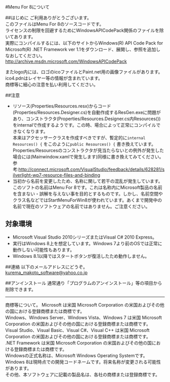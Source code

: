 #Menu For 8について

##はじめに
ご利用ありがとうございます。  
このファイルはMenu For 8のソースコードです。  
ライセンスの制限を回避するためにWindowsAPICodePack関係のファイルを除いてあります。  
実際にコンパイルするには、以下のサイトからWindows(R) API Code Pack for Microsoft(R) .NET Framework ver 1.1をダウンロード、展開し、参照を追加しなおしてください。  
http://archive.msdn.microsoft.com/WindowsAPICodePack

またlogo内には、ロゴのicoファイルとPaint.net用の画像ファイルがあります。  
ico4.pdnはレイヤー等の情報が含まれています。  
商標等に細心の注意を払い利用してください。  

##注意
* リソース(Properties/Resources.resx)からコード(Properties/Resources.Designer.cs)を自動作成するResGen.exeに問題があり、コンストラクタ(Properties/Resources.Designer.cs内Resources())をinternalで作成するようです。この時、場合によって正常にコンパイルできなくなります。  
本来はアクセッサークラスを作成すべきですが、暫定的に``internal Resources() {``
をこのように``public Resources() {``
書き換えています。  
Properties/Resourcesのコンストラクタが見当たらないとの例外が発生した場合には(Mainwindow.xamlで発生します)同様に書き換えてみてください。  
  参考:http://connect.microsoft.com/VisualStudio/feedback/details/628281/silverlight-wp7-resource-files-and-binding
* 当初から名前を変更したため、名称に関して若干の混乱が発生しています。このソフトの名前はMenu For 8です。これは名称内にMicrosoft製品の名前を含まない・誤解を与えない事を目的とするものです。しかし、名前空間やクラス名などではStartMenuForWin8が使われています。あくまで開発中の名前で現在のソフトウェアの名前ではありません。ご注意ください。

## 対象環境
* Microsoft Visual Studio 2010シリーズまたはVisual C# 2010 Express。
* 実行はWindows 8上を想定しています。Windows 7より前のOSでは正常に動作しない可能性もあります。
* Windows 8.1以降ではスタートボタンが復活したため動作しません。

##連絡
以下のメールアドレスにどうぞ。  
kurema_makoto_software@yahoo.co.jp

##アンインストール
通常通り「プログラムのアンインストール」等の項目から削除できます。

---------------------------------------------
商標等について。
Microsoft は米国 Microsoft Corporation の米国およびその他の国における登録商標または商標です。  
Windows、Windows Server、Windows Vista、Windows 7 は米国 Microsoft Corporation の米国およびその他の国における登録商標または商標です。  
Visual Studio、Visual Basic、Visual C#、Visual C++ は米国 Microsoft Corporation の米国およびその他の国における登録商標または商標です。  
.NET Framework は米国 Microsoft Corporation の米国およびその他の国における登録商標または商標です。  
Windowsの正式名称は、Microsoft Windows Operating Systemです。  
Windows 8は現時点での開発コードネームです。将来名称が変更される可能性があります。  
その他、本ソフトウェアに記載の製品名は、各社の商標または登録商標です。  
